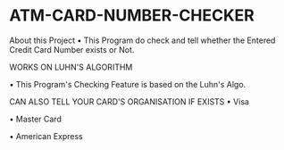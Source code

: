 # ATM-CARD-NUMBER-CHECKER

About this Project
• This Program do check and tell whether the Entered Credit Card Number exists or Not.

WORKS ON LUHN'S ALGORITHM

• This Program's Checking Feature is based on the Luhn's Algo.

CAN ALSO TELL YOUR CARD'S ORGANISATION IF EXISTS
• Visa

• Master Card

• American Express
